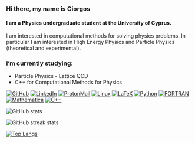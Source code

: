 ### Hi there, my name is Giorgos
#### I am a Physics undergraduate student at the University of Cyprus.
<!-- ![I am a Physics undergraduate student at the University of Cyprus.] -->
<!-- (https://arturssmirnovs.github.io/github-profile-readme-generator/images/banner.png) -->

I am interested in computational methods for solving physics problems. In particular I am interested in High Energy Physics and Particle Physics (theoretical and experimental).

<!-- Skills: Linux, LaTeX, Python, C++, FORTRAN -->

### I’m currently studying:
- Particle Physics - Lattice QCD
- C++ for Computational Methods for Physics


[![GitHub](https://img.shields.io/badge/GitHub-%20-black?style=flat-square&logo=github)](https://github.com/GiorgosChr)
[![LinkedIn](https://img.shields.io/badge/LinkedIn-%20-blue?style=flat-square&logo=linkedin)](https://www.linkedin.com/in/georgios-christou-5b3342244/)
[![ProtonMail](https://img.shields.io/badge/ProtonMail-%20-8B89CC?style=flat-square&logo=protonmail)](mailto:giorgos.christou@protonmail.com)
[![Linux](https://img.shields.io/badge/Linux-%20-FCC624?style=flat-square&logo=linux)](https://www.linux.org/)
[![LaTeX](https://img.shields.io/badge/LaTeX-%20-008080?style=flat-square&logo=latex)](https://www.latex-project.org/)
[![Python](https://img.shields.io/badge/Python-%20-3776AB?style=flat-square&logo=python)](https://www.python.org/)
[![FORTRAN](https://img.shields.io/badge/FORTRAN-%20-734F20?style=flat-square&logo=fortran)](https://fortran-lang.org/en/)
[![Mathematica](https://img.shields.io/badge/Mathematica-%20-DD1100?style=flat-square&logo=wolfram-mathematica)](https://www.wolfram.com/mathematica/online/?src=google&420)
[![C++](https://img.shields.io/badge/C++-%20-00599C?style=flat-square&logo=c%2B%2B)](https://cplusplus.com/)
<!-- [![Jupyter](https://img.shields.io/badge/Jupyter-%20-F37626?style=flat-square&logo=jupyter)](https://jupyter.org/) -->




![GitHub stats](https://github-readme-stats.vercel.app/api?username=GiorgosChr&theme=dark&show_icons=true&count_private=true)  

![GitHub streak stats](https://streak-stats.demolab.com/?user=GiorgosChr&theme=dark)  

[![Top Langs](https://github-readme-stats.vercel.app/api/top-langs/?username=GiorgosChr&theme=dark)](https://github.com/anuraghazra/github-readme-stats)


